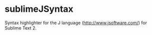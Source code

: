 sublimeJSyntax
==============

Syntax highlighter for the J language (http://www.jsoftware.com/) for Sublime Text 2.
